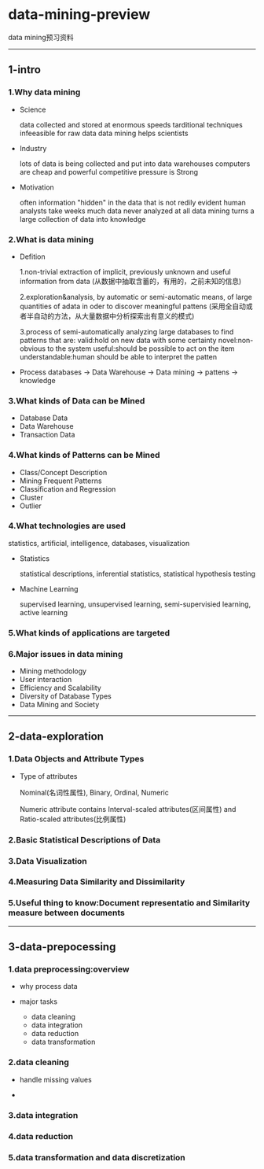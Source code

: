 # data-mining-preview
data mining预习资料

***

## 1-intro

### 1.Why data mining
* Science

  data collected and stored at enormous speeds
  tarditional techniques infeeasible for raw data
  data mining helps scientists
* Industry

  lots of data is being collected and put into data warehouses
  computers are cheap and powerful
  competitive pressure is Strong
* Motivation 

  often information "hidden" in the data that is not redily evident
  human analysts take weeks
  much data never analyzed at all
  data mining turns a large collection of data into knowledge
  
### 2.What is data mining
* Defition

  1.non-trivial extraction of implicit, previously unknown and useful information from data
 (从数据中抽取含蓄的，有用的，之前未知的信息)
 
  2.exploration&analysis, by automatic or semi-automatic means, of large quantities of adata in oder to discover    meaningful pattens
 (采用全自动或者半自动的方法，从大量数据中分析探索出有意义的模式)
 
  3.process of semi-automatically analyzing large databases to find patterns that are:
  valid:hold on new data with some certainty
  novel:non-obvious to the system
  useful:should be possible to act on the item
  understandable:human should be able to interpret the patten
 
* Process
  databases -> Data Warehouse -> Data mining -> pattens -> knowledge
  
### 3.What kinds of Data can be Mined
* Database Data
* Data Warehouse
* Transaction Data

### 4.What kinds of Patterns can be Mined
* Class/Concept Description
* Mining Frequent Patterns
* Classification and Regression
* Cluster
* Outlier

### 4.What technologies are used
statistics, artificial, intelligence, databases, visualization

* Statistics

  statistical descriptions, inferential statistics, statistical hypothesis testing

* Machine Learning

  supervised learning, unsupervised learning, semi-supervisied learning, active learning

### 5.What kinds of applications are targeted
### 6.Major issues in data mining
* Mining methodology
* User interaction
* Efficiency and Scalability
* Diversity of Database Types
* Data Mining and Society

***
## 2-data-exploration

### 1.Data Objects and Attribute Types

* Type of attributes

  Nominal(名词性属性), Binary, Ordinal, Numeric

  Numeric attribute contains Interval-scaled attributes(区间属性) and Ratio-scaled attributes(比例属性)
  
  
### 2.Basic Statistical Descriptions of Data
### 3.Data Visualization
### 4.Measuring Data Similarity and Dissimilarity
### 5.Useful thing to know:Document representatio and Similarity measure between documents

***
## 3-data-prepocessing

### 1.data preprocessing:overview
* why process data

* major tasks
  * data cleaning
  * data integration
  * data reduction
  * data transformation
  
### 2.data cleaning
* handle missing values

*
### 3.data integration
### 4.data reduction
### 5.data transformation and data discretization
